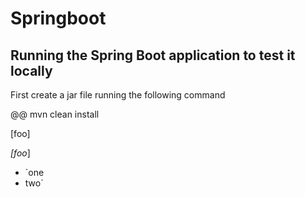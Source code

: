 # Springboot

## Running the Spring Boot application to test it locally

First create a jar file running the following command

@@ mvn clean install

\[foo]


*[foo*]


- `one
- two`
